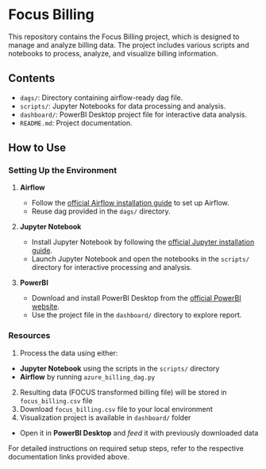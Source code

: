 # Focus Billing

This repository contains the Focus Billing project, which is designed to manage and analyze billing data. The project includes various scripts and notebooks to process, analyze, and visualize billing information. 

## Contents

- `dags/`: Directory containing airflow-ready dag file.
- `scripts/`: Jupyter Notebooks for data processing and analysis.
- `dashboard/`: PowerBI Desktop project file for interactive data analysis.
- `README.md`: Project documentation.

## How to Use

### Setting Up the Environment

1. **Airflow**
    - Follow the [official Airflow installation guide](https://airflow.apache.org/docs/apache-airflow/stable/installation/index.html) to set up Airflow.
    - Reuse dag provided in the `dags/` directory.

2. **Jupyter Notebook**
    - Install Jupyter Notebook by following the [official Jupyter installation guide](https://jupyter.org/install).
    - Launch Jupyter Notebook and open the notebooks in the `scripts/` directory for interactive processing and analysis.

3. **PowerBI**
    - Download and install PowerBI Desktop from the [official PowerBI website](https://powerbi.microsoft.com/desktop/).
    - Use the project file in the `dashboard/` directory to explore report.

### Resources

1. Process the data using either:
-  **Jupyter Notebook** using the scripts in the `scripts/` directory
-  **Airflow** by running `azure_billing_dag.py`
2. Resulting data (FOCUS transformed billing file) will be stored in `focus_billing.csv` file
3. Download `focus_billing.csv` file to your local environment
4. Visualization project is available in `dashboard/` folder
-  Open it in **PowerBI Desktop** and _feed_ it with previously downloaded data

For detailed instructions on required setup steps, refer to the respective documentation links provided above.
